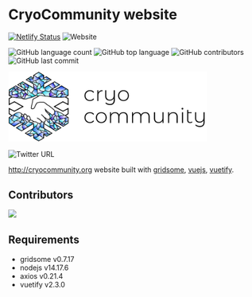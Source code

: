 
# CryoCommunity website

[![Netlify Status](https://api.netlify.com/api/v1/badges/720aeb1c-f3a8-419f-b08e-8cb6ff7d940b/deploy-status)](https://app.netlify.com/sites/cryocommunity/deploys)
![Website](https://img.shields.io/website?down_color=lightgrey&down_message=offline&up_message=online&url=http%3A%2F%2Fcryocommunity.org)

![GitHub language count](https://img.shields.io/github/languages/count/jzmejia/cryocommunity)
![GitHub top language](https://img.shields.io/github/languages/top/jzmejia/cryocommunity)
![GitHub contributors](https://img.shields.io/github/contributors/jzmejia/cryocommunity)
![GitHub last commit](https://img.shields.io/github/last-commit/jzmejia/cryocommunity?color=lightblue)


<img src="/src/assets/images/cc_logo_horizontal_color.png" width="400">

![Twitter URL](https://img.shields.io/twitter/url?label=%40CryoCommunity&style=social&url=https%3A%2F%2Ftwitter.com%2FCryoCommunity)

 http://cryocommunity.org website built with
 [gridsome](http://gridsome.org),
 [vuejs](http://vuejs.org), [vuetify](http://vuetifyjs.com).

## Contributors

<a href="https://github.com/jzmejia/cryocommunity/graphs/contributors">
  <img src="https://contrib.rocks/image?repo=jzmejia/cryocommunity" />
</a>

## Requirements

- gridsome v0.7.17
- nodejs v14.17.6
- axios v0.21.4
- vuetify v2.3.0
